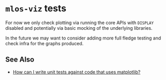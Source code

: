 # `mlos-viz` tests

For now we only check plotting via running the core APIs with `DISPLAY` disabled and potentially via basic mocking of the underlying libraries.

In the future we may want to consider adding more full fledge testing and check infra for the graphs produced.

## See Also

- [How can I write unit tests against code that uses matplotlib?](https://stackoverflow.com/questions/27948126/how-can-i-write-unit-tests-against-code-that-uses-matplotlib)
